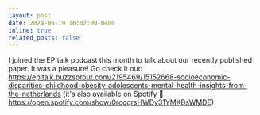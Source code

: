 ```yaml
---
layout: post
date: 2024-06-19 16:02:00-0400
inline: true
related_posts: false
---
```


I joined the EPItalk podcast this month to talk about our recently published paper. It was a pleasure! 
Go check it out: https://epitalk.buzzsprout.com/2195469/15152668-socioeconomic-disparities-childhood-obesity-adolescents-mental-health-insights-from-the-netherlands 
(it's also available on Spotify 🤠 https://open.spotify.com/show/0rcoqrsHWDy31YMKBsWMDE)